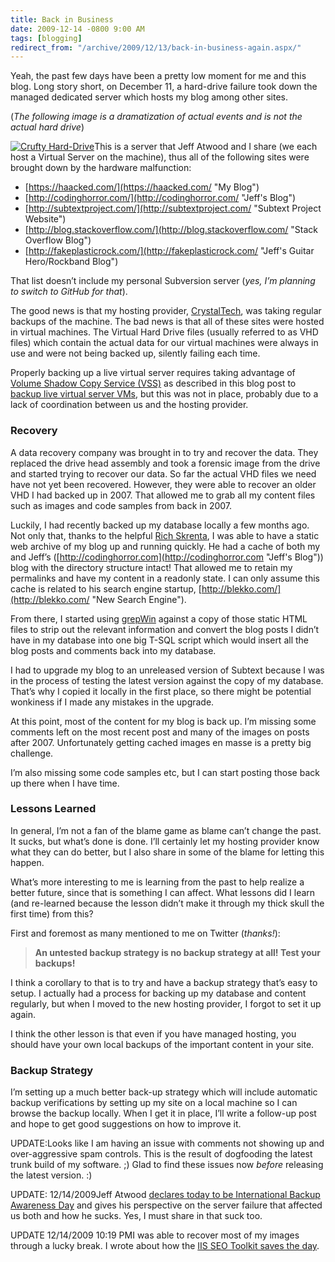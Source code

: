 ```yaml
---
title: Back in Business
date: 2009-12-14 -0800 9:00 AM
tags: [blogging]
redirect_from: "/archive/2009/12/13/back-in-business-again.aspx/"
---
```


Yeah, the past few days have been a pretty low moment for me and this
blog. Long story short, on December 11, a hard-drive failure took down
the managed dedicated server which hosts my blog among other sites.

(*The following image is a dramatization of actual events and is not the
actual hard drive*)

[![Crufty
Hard-Drive](https://haacked.com/images/haacked_com/WindowsLiveWriter/BackinBusiness_B3B/bad-harddrive_3.jpg "Crufty Hard-Drive")](http://www.sxc.hu/photo/291741 "Lost Data by pawel 231 from stock.xchng")This
is a server that Jeff Atwood and I share (we each host a Virtual Server
on the machine), thus all of the following sites were brought down by
the hardware malfunction:

-   [https://haacked.com/](https://haacked.com/ "My Blog")
-   [http://codinghorror.com/](http://codinghorror.com/ "Jeff's Blog")
-   [http://subtextproject.com/](http://subtextproject.com/ "Subtext Project Website")
-   [http://blog.stackoverflow.com/](http://blog.stackoverflow.com/ "Stack Overflow Blog")
-   [http://fakeplasticrock.com/](http://fakeplasticrock.com/ "Jeff's Guitar Hero/Rockband Blog")

That list doesn’t include my personal Subversion server (*yes, I’m
planning to switch to GitHub for that*).

The good news is that my hosting provider,
[CrystalTech](http://crystaltech.com/ "CrystalTech hosting"), was taking
regular backups of the machine. The bad news is that all of these sites
were hosted in virtual machines. The Virtual Hard Drive files (usually
referred to as VHD files) which contain the actual data for our virtual
machines were always in use and were not being backed up, silently
failing each time.

Properly backing up a live virtual server requires taking advantage of
[Volume Shadow Copy Service
(VSS)](http://msdn2.microsoft.com/en-us/library/aa384649.aspx "Volume Shadow Copy Service (VSS) on MSDN")
as described in this blog post to [backup live virtual server
VMs](http://virtualizationreview.com/articles/2007/10/31/backing-up-live-virtual-server-vms.aspx "how to backup live VMs"),
but this was not in place, probably due to a lack of coordination
between us and the hosting provider.

### Recovery

A data recovery company was brought in to try and recover the data. They
replaced the drive head assembly and took a forensic image from the
drive and started trying to recover our data. So far the actual VHD
files we need have not yet been recovered. However, they were able to
recover an older VHD I had backed up in 2007. That allowed me to grab
all my content files such as images and code samples from back in 2007.

Luckily, I had recently backed up my database locally a few months ago.
Not only that, thanks to the helpful [Rich
Skrenta](http://www.skrenta.com/ "Skrenta's Website"), I was able to
have a static web archive of my blog up and running quickly. He had a
cache of both my and Jeff’s
([http://codinghorror.com](http://codinghorror.com "Jeff's Blog")) blog
with the directory structure intact! That allowed me to retain my
permalinks and have my content in a readonly state. I can only assume
this cache is related to his search engine startup,
[http://blekko.com/](http://blekko.com/ "New Search Engine").

From there, I started using
[grepWin](http://tools.tortoisesvn.net/grepWin "grepWin") against a copy
of those static HTML files to strip out the relevant information and
convert the blog posts I didn’t have in my database into one big T-SQL
script which would insert all the blog posts and comments back into my
database.

I had to upgrade my blog to an unreleased version of Subtext because I
was in the process of testing the latest version against the copy of my
database. That’s why I copied it locally in the first place, so there
might be potential wonkiness if I made any mistakes in the upgrade.

At this point, most of the content for my blog is back up. I’m missing
some comments left on the most recent post and many of the images on
posts after 2007. Unfortunately getting cached images en masse is a
pretty big challenge.

I’m also missing some code samples etc, but I can start posting those
back up there when I have time.

### Lessons Learned

In general, I’m not a fan of the blame game as blame can’t change the
past. It sucks, but what’s done is done. I’ll certainly let my hosting
provider know what they can do better, but I also share in some of the
blame for letting this happen.

What’s more interesting to me is learning from the past to help realize
a better future, since that is something I can affect. What lessons did
I learn (and re-learned because the lesson didn’t make it through my
thick skull the first time) from this?

First and foremost as many mentioned to me on Twitter (*thanks!*):

> **An untested backup strategy is no backup strategy at all! Test your
> backups!**

I think a corollary to that is to try and have a backup strategy that’s
easy to setup. I actually had a process for backing up my database and
content regularly, but when I moved to the new hosting provider, I
forgot to set it up again.

I think the other lesson is that even if you have managed hosting, you
should have your own local backups of the important content in your
site.

### Backup Strategy

I’m setting up a much better back-up strategy which will include
automatic backup verifications by setting up my site on a local machine
so I can browse the backup locally. When I get it in place, I’ll write a
follow-up post and hope to get good suggestions on how to improve it.

UPDATE:Looks like I am having an issue with comments not showing up and
over-aggressive spam controls. This is the result of dogfooding the
latest trunk build of my software. ;) Glad to find these issues now
*before* releasing the latest version. :)

UPDATE: 12/14/2009Jeff Atwood [declares today to be International Backup
Awareness
Day](http://www.codinghorror.com/blog/archives/001315.html "International Backup Awareness Day")
and gives his perspective on the server failure that affected us both
and how he sucks. Yes, I must share in that suck too.

UPDATE 12/14/2009 10:19 PMI was able to recover most of my images
through a lucky break. I wrote about how the [IIS SEO Toolkit saves the
day](https://haacked.com/archive/2009/12/14/back-in-business-again.aspx "IIS SEO Toolkit Saves the day").
